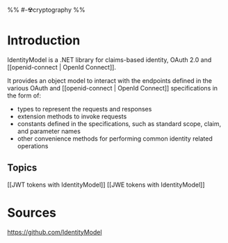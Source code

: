 %% #-☢️cryptography  %%
# Introduction
IdentityModel is a .NET library for claims-based identity, OAuth 2.0 and [[openid-connect | OpenId Connect]].

It provides an object model to interact with the endpoints defined in the various OAuth and [[openid-connect | OpenId Connect]] specifications in the form of:
- types to represent the requests and responses
- extension methods to invoke requests
- constants defined in the specifications, such as standard scope, claim, and parameter names
- other convenience methods for performing common identity related operations
## Topics
[[JWT tokens with IdentityModel]]
[[JWE tokens with IdentityModel]]
# Sources
https://github.com/IdentityModel